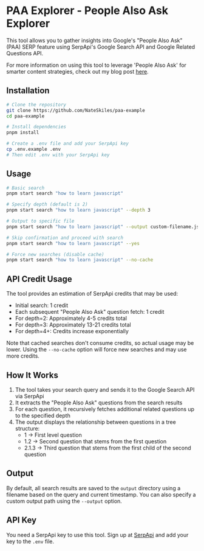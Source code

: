 # PAA Explorer - People Also Ask Explorer

This tool allows you to gather insights into Google's "People Also Ask" (PAA) SERP feature using SerpApi's Google Search API and Google Related Questions API.

For more information on using this tool to leverage 'People Also Ask' for smarter content strategies, check out my blog post [here](https://serpapi.com/blog/unlocking-seo-insights/).

## Installation

```bash
# Clone the repository
git clone https://github.com/NateSkiles/paa-example
cd paa-example

# Install dependencies
pnpm install

# Create a .env file and add your SerpApi key
cp .env.example .env
# Then edit .env with your SerpApi key
```

## Usage

```bash
# Basic search
pnpm start search "how to learn javascript"

# Specify depth (default is 2)
pnpm start search "how to learn javascript" --depth 3

# Output to specific file
pnpm start search "how to learn javascript" --output custom-filename.json

# Skip confirmation and proceed with search
pnpm start search "how to learn javascript" --yes

# Force new searches (disable cache)
pnpm start search "how to learn javascript" --no-cache
```

## API Credit Usage

The tool provides an estimation of SerpApi credits that may be used:

- Initial search: 1 credit
- Each subsequent "People Also Ask" question fetch: 1 credit
- For depth=2: Approximately 4-5 credits total
- For depth=3: Approximately 13-21 credits total
- For depth=4+: Credits increase exponentially

Note that cached searches don't consume credits, so actual usage may be lower.
Using the `--no-cache` option will force new searches and may use more credits.

## How It Works

1. The tool takes your search query and sends it to the Google Search API via SerpApi
2. It extracts the "People Also Ask" questions from the search results
3. For each question, it recursively fetches additional related questions up to the specified depth
4. The output displays the relationship between questions in a tree structure:
   - 1 → First level question
   - 1.2 → Second question that stems from the first question
   - 2.1.3 → Third question that stems from the first child of the second question

## Output

By default, all search results are saved to the `output` directory using a filename based on the query and current timestamp. You can also specify a custom output path using the `--output` option.

## API Key

You need a SerpApi key to use this tool. Sign up at [SerpApi](https://serpapi.com/) and add your key to the `.env` file.

